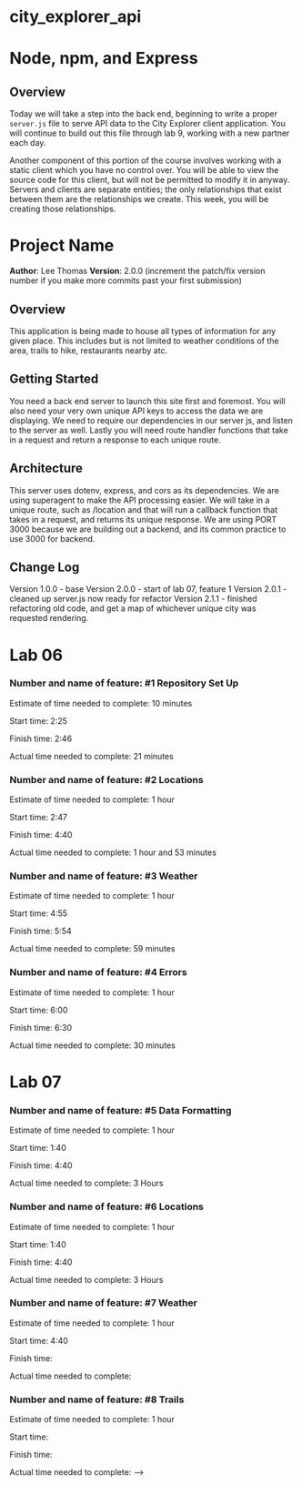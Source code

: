 # city_explorer_api

# Node, npm, and Express

## Overview

Today we will take a step into the back end, beginning to write a proper `server.js` file to serve API data to the City Explorer client application. You will continue to build out this file through lab 9, working with a new partner each day.

Another component of this portion of the course involves working with a static client which you have no control over. You will be able to view the source code for this client, but will not be permitted to modify it in anyway. Servers and clients are separate entities; the only relationships that exist between them are the relationships we create. This week, you will be creating those relationships.

# Project Name

**Author**: Lee Thomas
**Version**: 2.0.0 (increment the patch/fix version number if you make more commits past your first submission)

## Overview
<!-- Provide a high level overview of what this application is and why you are building it, beyond the fact that it's an assignment for this class. (i.e. What's your problem domain?) -->
This application is being made to house all types of information for any given place. This includes but is not limited to weather conditions of the area, trails to hike, restaurants nearby atc.

## Getting Started
<!-- What are the steps that a user must take in order to build this app on their own machine and get it running? -->
You need a back end server to launch this site first and foremost. You will also need your very own unique API keys to access the data we are displaying. We need to require our dependencies in our server js, and listen to the server as well. Lastly you will need route handler functions that take in a request and return a response to each unique route. 

## Architecture
<!-- Provide a detailed description of the application design. What technologies (languages, libraries, etc) you're using, and any other relevant design information. -->
This server uses dotenv, express, and cors as its dependencies. We are using superagent to make the API processing easier. We will take in a unique route, such as /location and that will run a callback function that takes in a request, and returns its unique response. We are using PORT 3000 because we are building out a backend, and its common practice to use 3000 for backend.

## Change Log
<!-- Use this area to document the iterative changes made to your application as each feature is successfully implemented. Use time stamps. Here's an examples:

01-01-2001 4:59pm - Application now has a fully-functional express server, with a GET route for the location resource.

## Credits and Collaborations
<!-- Give credit (and a link) to other people or resources that helped you build this application. -->
Version 1.0.0 - base
Version 2.0.0 - start of lab 07, feature 1
Version 2.0.1 - cleaned up server.js now ready for refactor
Version 2.1.1 - finished refactoring old code, and get a map of whichever unique city was requested rendering.

# Lab 06

### Number and name of feature: #1 Repository Set Up

Estimate of time needed to complete: 10 minutes

Start time: 2:25

Finish time: 2:46

Actual time needed to complete: 21 minutes

### Number and name of feature: #2 Locations

Estimate of time needed to complete: 1 hour

Start time: 2:47

Finish time: 4:40

Actual time needed to complete: 1 hour and 53 minutes

### Number and name of feature: #3 Weather

Estimate of time needed to complete: 1 hour

Start time: 4:55

Finish time: 5:54

Actual time needed to complete: 59 minutes

### Number and name of feature: #4 Errors

Estimate of time needed to complete: 1 hour

Start time: 6:00

Finish time: 6:30

Actual time needed to complete: 30 minutes

# Lab 07

### Number and name of feature: #5 Data Formatting

Estimate of time needed to complete: 1 hour

Start time: 1:40

Finish time: 4:40

Actual time needed to complete: 3 Hours

### Number and name of feature: #6 Locations

Estimate of time needed to complete: 1 hour

Start time: 1:40

Finish time: 4:40

Actual time needed to complete: 3 Hours

### Number and name of feature: #7 Weather

Estimate of time needed to complete: 1 hour

Start time: 4:40

Finish time: 

Actual time needed to complete: 

### Number and name of feature: #8 Trails

Estimate of time needed to complete: 1 hour

Start time: 

Finish time: 

Actual time needed to complete: 
-->

